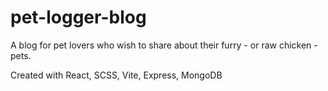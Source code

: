 # pet-logger-blog
A blog for pet lovers who wish to share about their furry - or raw chicken - pets.

Created with React, SCSS, Vite, Express, MongoDB
